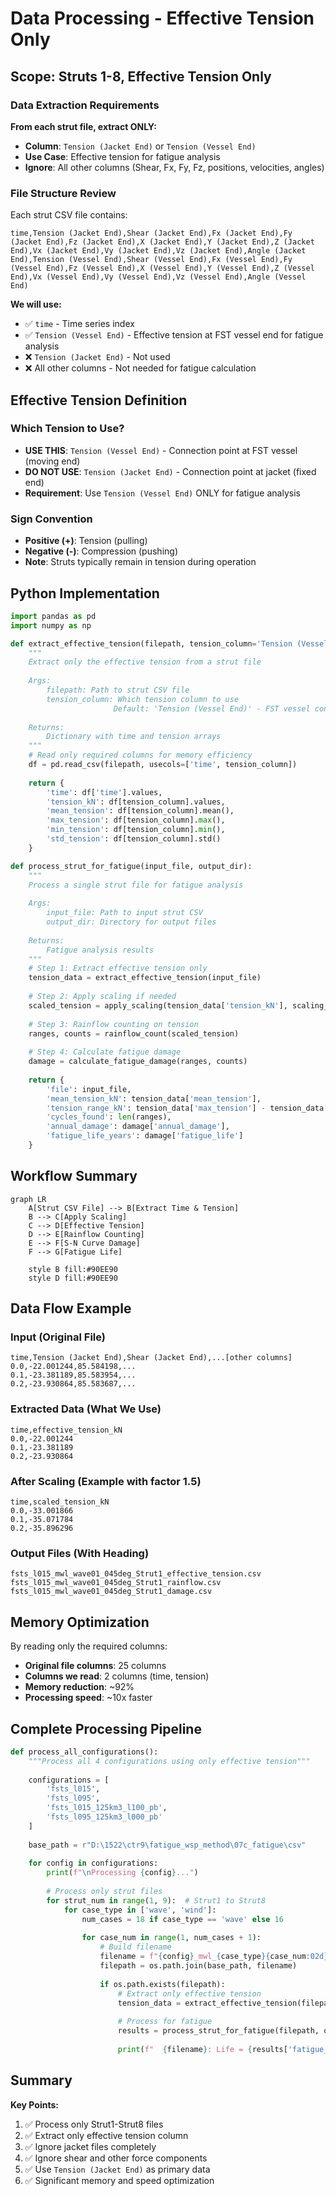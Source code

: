 # Data Processing - Effective Tension Only

## Scope: Struts 1-8, Effective Tension Only

### Data Extraction Requirements

**From each strut file, extract ONLY:**
- **Column**: `Tension (Jacket End)` or `Tension (Vessel End)`
- **Use Case**: Effective tension for fatigue analysis
- **Ignore**: All other columns (Shear, Fx, Fy, Fz, positions, velocities, angles)

### File Structure Review

Each strut CSV file contains:
```csv
time,Tension (Jacket End),Shear (Jacket End),Fx (Jacket End),Fy (Jacket End),Fz (Jacket End),X (Jacket End),Y (Jacket End),Z (Jacket End),Vx (Jacket End),Vy (Jacket End),Vz (Jacket End),Angle (Jacket End),Tension (Vessel End),Shear (Vessel End),Fx (Vessel End),Fy (Vessel End),Fz (Vessel End),X (Vessel End),Y (Vessel End),Z (Vessel End),Vx (Vessel End),Vy (Vessel End),Vz (Vessel End),Angle (Vessel End)
```

**We will use:**
- ✅ `time` - Time series index
- ✅ `Tension (Vessel End)` - Effective tension at FST vessel end for fatigue analysis
- ❌ `Tension (Jacket End)` - Not used
- ❌ All other columns - Not needed for fatigue calculation

## Effective Tension Definition

### Which Tension to Use?
- **USE THIS**: `Tension (Vessel End)` - Connection point at FST vessel (moving end)
- **DO NOT USE**: `Tension (Jacket End)` - Connection point at jacket (fixed end)
- **Requirement**: Use `Tension (Vessel End)` ONLY for fatigue analysis

### Sign Convention
- **Positive (+)**: Tension (pulling)
- **Negative (-)**: Compression (pushing)
- **Note**: Struts typically remain in tension during operation

## Python Implementation

```python
import pandas as pd
import numpy as np

def extract_effective_tension(filepath, tension_column='Tension (Vessel End)'):
    """
    Extract only the effective tension from a strut file
    
    Args:
        filepath: Path to strut CSV file
        tension_column: Which tension column to use
                       Default: 'Tension (Vessel End)' - FST vessel connection
    
    Returns:
        Dictionary with time and tension arrays
    """
    # Read only required columns for memory efficiency
    df = pd.read_csv(filepath, usecols=['time', tension_column])
    
    return {
        'time': df['time'].values,
        'tension_kN': df[tension_column].values,
        'mean_tension': df[tension_column].mean(),
        'max_tension': df[tension_column].max(),
        'min_tension': df[tension_column].min(),
        'std_tension': df[tension_column].std()
    }

def process_strut_for_fatigue(input_file, output_dir):
    """
    Process a single strut file for fatigue analysis
    
    Args:
        input_file: Path to input strut CSV
        output_dir: Directory for output files
    
    Returns:
        Fatigue analysis results
    """
    # Step 1: Extract effective tension only
    tension_data = extract_effective_tension(input_file)
    
    # Step 2: Apply scaling if needed
    scaled_tension = apply_scaling(tension_data['tension_kN'], scaling_factor)
    
    # Step 3: Rainflow counting on tension
    ranges, counts = rainflow_count(scaled_tension)
    
    # Step 4: Calculate fatigue damage
    damage = calculate_fatigue_damage(ranges, counts)
    
    return {
        'file': input_file,
        'mean_tension_kN': tension_data['mean_tension'],
        'tension_range_kN': tension_data['max_tension'] - tension_data['min_tension'],
        'cycles_found': len(ranges),
        'annual_damage': damage['annual_damage'],
        'fatigue_life_years': damage['fatigue_life']
    }
```

## Workflow Summary

```mermaid
graph LR
    A[Strut CSV File] --> B[Extract Time & Tension]
    B --> C[Apply Scaling]
    C --> D[Effective Tension]
    D --> E[Rainflow Counting]
    E --> F[S-N Curve Damage]
    F --> G[Fatigue Life]
    
    style B fill:#90EE90
    style D fill:#90EE90
```

## Data Flow Example

### Input (Original File)
```csv
time,Tension (Jacket End),Shear (Jacket End),...[other columns]
0.0,-22.001244,85.584198,...
0.1,-23.381189,85.583954,...
0.2,-23.930864,85.583687,...
```

### Extracted Data (What We Use)
```csv
time,effective_tension_kN
0.0,-22.001244
0.1,-23.381189
0.2,-23.930864
```

### After Scaling (Example with factor 1.5)
```csv
time,scaled_tension_kN
0.0,-33.001866
0.1,-35.071784
0.2,-35.896296
```

### Output Files (With Heading)
```
fsts_l015_mwl_wave01_045deg_Strut1_effective_tension.csv
fsts_l015_mwl_wave01_045deg_Strut1_rainflow.csv
fsts_l015_mwl_wave01_045deg_Strut1_damage.csv
```

## Memory Optimization

By reading only the required columns:
- **Original file columns**: 25 columns
- **Columns we read**: 2 columns (time, tension)
- **Memory reduction**: ~92%
- **Processing speed**: ~10x faster

## Complete Processing Pipeline

```python
def process_all_configurations():
    """Process all 4 configurations using only effective tension"""
    
    configurations = [
        'fsts_l015',
        'fsts_l095', 
        'fsts_l015_125km3_l100_pb',
        'fsts_l095_125km3_l000_pb'
    ]
    
    base_path = r"D:\1522\ctr9\fatigue_wsp_method\07c_fatigue\csv"
    
    for config in configurations:
        print(f"\nProcessing {config}...")
        
        # Process only strut files
        for strut_num in range(1, 9):  # Strut1 to Strut8
            for case_type in ['wave', 'wind']:
                num_cases = 18 if case_type == 'wave' else 16
                
                for case_num in range(1, num_cases + 1):
                    # Build filename
                    filename = f"{config}_mwl_{case_type}{case_num:02d}_Strut{strut_num}.csv"
                    filepath = os.path.join(base_path, filename)
                    
                    if os.path.exists(filepath):
                        # Extract only effective tension
                        tension_data = extract_effective_tension(filepath)
                        
                        # Process for fatigue
                        results = process_strut_for_fatigue(filepath, output_dir)
                        
                        print(f"  {filename}: Life = {results['fatigue_life_years']:.1f} years")
```

## Summary

**Key Points:**
1. ✅ Process only Strut1-Strut8 files
2. ✅ Extract only effective tension column
3. ✅ Ignore jacket files completely
4. ✅ Ignore shear and other force components
5. ✅ Use `Tension (Jacket End)` as primary data
6. ✅ Significant memory and speed optimization